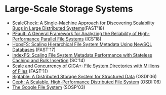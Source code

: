 # Large-Scale Storage Systems

- [ScaleCheck: A Single-Machine Approach for Discovering Scalability Bugs in Large Distributed Systems](https://www.usenix.org/system/files/fast19-stuardo.pdf)(FAST'18)
- [PFault: A General Framework for Analyzing the Reliability of High-Performance Parallel File Systems](https://www.ece.iastate.edu/~mai/docs/papers/2018_ICS_PFault.pdf) (ICS'18)
- [HopsFS: Scaling Hierarchical File System Metadata Using NewSQL Databases](https://www.usenix.org/system/files/conference/fast17/fast17-niazi.pdf) (FAST'17)
- [IndexFS: Scaling File System Metadata Performance with Stateless Caching and Bulk Insertion](https://www.pdl.cmu.edu/PDL-FTP/FS/IndexFS-SC14.pdf) (SC'14)
- [Scale and Concurrency of GIGA+: File System Directories with Millions of Files](https://www.usenix.org/legacy/event/fast11/tech/full_papers/PatilNew.pdf) (FAST'11)
- [Bigtable: A Distributed Storage System for Structured Data](https://static.googleusercontent.com/media/research.google.com/en//archive/bigtable-osdi06.pdf) (OSDI'06)
- [Ceph: A Scalable, High-Performance Distributed File System](https://www.crss.ucsc.edu/media/pubs/6ebbf2736ae06c66f1293b5e431082410f41f83f.pdf) (OSDI'06)
- [The Google File System](https://static.googleusercontent.com/media/research.google.com/en//archive/gfs-sosp2003.pdf) (SOSP'03)